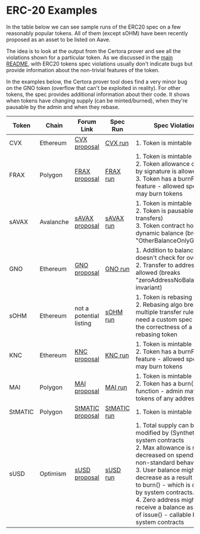 # ERC-20 Examples

In the table below we can see sample runs of the ERC20 spec on a few reasonably popular tokens. All of them (except sOHM)
have been recently proposed as an asset to be listed on Aave.

The idea is to look at the output from the Certora prover and see all the violations shown for a particular token.
As we discussed in the [main README](../README.md), with ERC20 tokens spec violations usually don't indicate bugs but
provide information about the non-trivial features of the token. 

In the examples below, the Certora prover tool does find a very minor bug on the GNO token (overflow that can't be exploited
in reality). For other tokens, the spec provides additional information about their code. It shows when tokens have changing
supply (can be minted/burned), when they're pausable by the admin and when they rebase.

| Token | Chain     | Forum Link                                                                                                                | Spec Run                                                                                                                           | Spec Violations                                                                                                                                     |
| ----- | --------- | ------------------------------------------------------------------------------------------------------------------------- | ---------------------------------------------------------------------------------------------------------------------------------- | --------------------------------------------------------------------------------------------------------------------------------------------------- |
| CVX   | Ethereum  | [CVX proposal](https://governance.aave.com/t/arc-add-support-for-cvx-convex-finance-token/7319)                           | [CVX run](https://vaas-stg.certora.com/output/67509/e6f2daaea56b20e5b789/?anonymousKey=32c1ac33f0811df931d7b662d8a8f8afd9dcaa73)   | 1\. Token is mintable                                                                                                                               |
| FRAX  | Polygon   | [FRAX proposal](https://governance.aave.com/t/add-frax-as-asset-to-aave-v3-markets/7860)                                  | [FRAX run](https://vaas-stg.certora.com/output/67509/2ee27460cc038171efb5/?anonymousKey=b5858b1b0c879fa3332871e07b88c66ecd77702b)  | 1\. Token is mintable<br>2\. Token allowance change by signature is allowed<br>3\. Token has a burnFrom() feature - allowed spender may burn tokens |
| sAVAX | Avalanche | [sAVAX proposal](https://governance.aave.com/t/arc-add-support-for-savax-benqi-liquid-staking-avax-token-on-aave-v3/7892) | [sAVAX run](https://vaas-stg.certora.com/output/67509/2c9355896a35406f062e/?anonymousKey=62e852e8edadb178c14c75d96cefe4e0922cffa3) | 1\. Token is mintable<br>2\. Token is pausable (breaks transfers)<br>3\. Token contract holds a dynamic balance (breaks "OtherBalanceOnlyGoesUp")   |
| GNO   | Ethereum  | [GNO proposal](https://governance.aave.com/t/arc-add-gno-to-aave-v2/7966)                                                 | [GNO run](https://vaas-stg.certora.com/output/67509/fa7eb844230324eb5a29/?anonymousKey=f8e201b45742eaecc01a7544ec1e6ec64cd267ec)   | 1\. Addition to balance doesn't check for overflow<br>2\. Transfer to address 0 is allowed (breaks "zeroAddressNoBalance" invariant)                |
| sOHM  | Ethereum  | not a potential listing                                                                                                   | [sOHM run](https://vaas-stg.certora.com/output/67509/ab6d95c29de96d81fba9/?anonymousKey=bc1973e4bdb9255bf92d5a0a0e78bbb3cded4925)  | 1\. Token is rebasing<br>2\. Rebasing algo breaks multiple transfer rules. We'd need a custom spec to test the correctness of a rebasing token      |
| KNC   | Ethereum  | [KNC proposal](https://governance.aave.com/t/arc-add-new-knc-to-aave/8236)                                                | [KNC run](https://vaas-stg.certora.com/output/67509/a52c3356ecd40412b672/?anonymousKey=00d85632f4240a4d872453ce6f62afda6bff0995)   | 1\. Token is mintable<br>2\. Token has a burnFrom() feature - allowed spender may burn tokens                                                       |
| MAI   | Polygon   | [MAI proposal](https://governance.aave.com/t/add-mai-on-aave-v3/7630/24)                                                | [MAI run](https://prover.certora.com/output/67509/69e0516d38f1e2a98b1a/?anonymousKey=d1ecafe9ea2b57d2b1444ccc39d02e03d5e4929f)   | 1\. Token is mintable<br>2\. Token has a burn() function - admin may burn tokens of any address                                                     |
| StMATIC   | Polygon   | [StMATIC proposal](https://governance.aave.com/t/proposal-add-support-for-stmatic-lido/7677/19)                                                | [StMATIC run](https://prover.certora.com/output/67509/b3a3ca8ea836a40f42c2/?anonymousKey=5026ff1e21dfc50bf002306668e5caf27258a892)   | 1\. Token is mintable
| sUSD   | Optimism   | [sUSD proposal](https://governance.aave.com/t/arc-enable-susd-as-collateral-on-aave-v3-on-optimism/7912/10)                                                | [sUSD run](https://prover.certora.com/output/67509/a2a08fcb0d3a2e2bc8ec/?anonymousKey=c45d6312f9e8065ce2cf74c72c104e5f5a794618)   | 1\. Total supply can be modified by (Synthetix) system contracts<br>2\. Max allowance is never decreased on spending, non-standard behavior.<br>3\. User balance might decrease as a result of a call to burn() - which is callable by system contracts.<br>4\. Zero address might receive a balance as a result of issue() - callable by system contracts